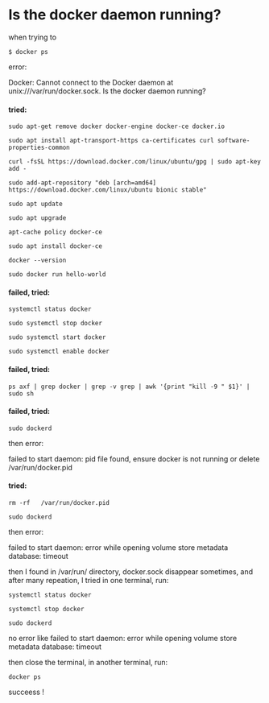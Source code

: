 # Is the docker daemon running?

when trying to

`$ docker ps`

error:

Docker: Cannot connect to the Docker daemon at unix:///var/run/docker.sock. Is the docker daemon running?

#### tried:

`sudo apt-get remove docker docker-engine docker-ce docker.io`

`sudo apt install apt-transport-https ca-certificates curl software-properties-common`

`curl -fsSL https://download.docker.com/linux/ubuntu/gpg | sudo apt-key add -`

`sudo add-apt-repository "deb [arch=amd64] https://download.docker.com/linux/ubuntu bionic stable"`

`sudo apt update`

`sudo apt upgrade`

`apt-cache policy docker-ce`

`sudo apt install docker-ce`

`docker --version`

`sudo docker run hello-world`

#### failed, tried:

`systemctl status docker`

`sudo systemctl stop docker`

`sudo systemctl start docker`

`sudo systemctl enable docker`

#### failed, tried:

`ps axf | grep docker | grep -v grep | awk '{print "kill -9 " $1}' | sudo sh`

#### failed, tried:

`sudo dockerd`

then error:

failed to start daemon: pid file found, ensure docker is not running or delete /var/run/docker.pid

#### tried:

`rm -rf   /var/run/docker.pid`

`sudo dockerd`

then error:

failed to start daemon: error while opening volume store metadata database: timeout

then I found in /var/run/ directory, docker.sock disappear sometimes, and after many repeation, I tried in one terminal, run:

`systemctl status docker`

`systemctl stop docker`

`sudo dockerd`

no error like failed to start daemon: error while opening volume store metadata database: timeout

then close the terminal, in another terminal, run:

`docker ps`

succeess !
